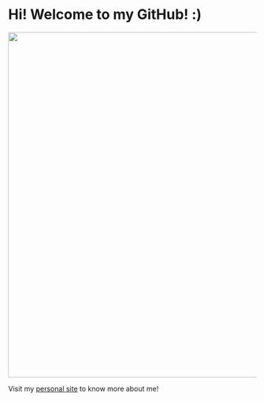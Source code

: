 

# Hi! Welcome to my GitHub! :)

<img src='git-cover.png' width='700'>

Visit my [personal site](https://sskyau.github.io/personal-site/) to know more about me! 
